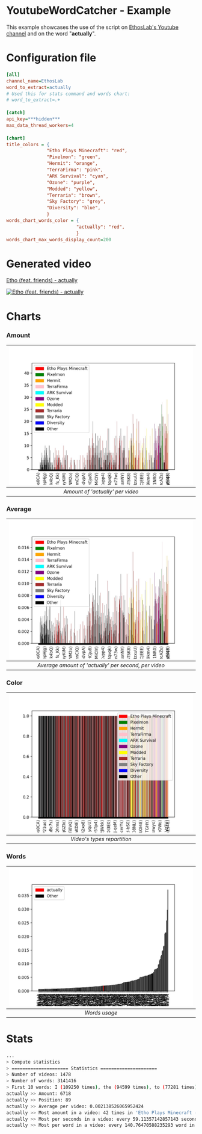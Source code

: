 YoutubeWordCatcher - Example
===

This example showcases the use of the script on [EthosLab's Youtube channel](https://www.youtube.com/channel/UCFKDEp9si4RmHFWJW1vYsMA) and on the word "**actually**".

# Configuration file

```ini
[all]
channel_name=EthosLab
word_to_extract=actually
# Used this for stats command and words chart:
# word_to_extract=.+

[catch]
api_key=***hidden***
max_data_thread_workers=4

[chart]
title_colors = {
               "Etho Plays Minecraft": "red",
               "Pixelmon": "green",
               "Hermit": "orange",
               "TerraFirma": "pink",
               "ARK Survival": "cyan",
               "Ozone": "purple",
               "Modded": "yellow",
               "Terraria": "brown",
               "Sky Factory": "grey",
               "Diversity": "blue",
               }
words_chart_words_color = {
                          "actually": "red",
                          }
words_chart_max_words_display_count=200
```

# Generated video

[Etho (feat. friends) - actually](https://www.youtube.com/channel/UCFKDEp9si4RmHFWJW1vYsMA)

[![Etho (feat. friends) - actually](https://img.youtube.com/vi/mr89gFoqylo/0.jpg)](https://www.youtube.com/watch?v=mr89gFoqylo "Etho (feat. friends) - actually")

# Charts

### Amount

| ![Amount of 'actually' per video](images/example_chart_amount.jpg?raw=True "") |
|:--:|
| *Amount of 'actually' per video* |

### Average

| ![Average amount of 'actually' per second, per video](images/example_chart_average.jpg?raw=True "Average amount of 'actually' per second, per video") |
|:--:|
| *Average amount of 'actually' per second, per video* |

### Color

| ![Video's types repartition](images/example_chart_color.jpg?raw=True "Video's types repartition") |
|:--:|
| *Video's types repartition* |

### Words

| ![Words usage](images/example_chart_words.jpg?raw=True "Words usage") |
|:--:|
| *Words usage* |

# Stats

```bash
...
> Compute statistics
> ===================== Statistics =====================
> Number of videos: 1478
> Number of words: 3141416
> First 10 words: I (109250 times), the (94599 times), to (77281 times), a (68073 times), it (67626 times), and (63477 times), you (51727 times), this (50688 times), we (49676 times), so (47783 times)
actually >> Amount: 6718
actually >> Position: 89
actually >> Average per video: 0.002138526065952424
actually >> Most amount in a video: 42 times in 'Etho Plays Minecraft - Episode 500: LP World Tour'
actually >> Most per seconds in a video: every 59.11357142857143 second times in 'Minecraft - TerraFirmaPunk #10: Spruce Sluice'
actually >> Most per word in a video: every 140.76470588235293 word in 'Let&#39;s Play Minecraft - Episode 33: Beta 1.3'
```

